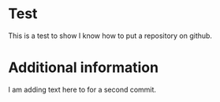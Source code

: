 # Test
This is a test to show I know how to put a repository on github.

# Additional information
I am adding text here to for a second commit.